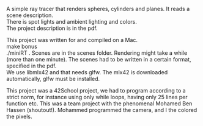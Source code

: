 A simple ray tracer that renders spheres, cylinders and planes. It reads a scene description.  
There is spot lights and ambient lighting and colors.  
The project description is in the pdf.

This project was written for and compiled on a Mac.  
make bonus  
./miniRT <scene>. Scenes are in the scenes folder. Rendering might take a while (more than one minute). The scenes had to be written in a certain format, specified in the pdf.  
We use libmlx42 and that needs glfw. The mlx42 is downloaded automatically, glfw must be installed.

This project was a 42School project, we had to program according to a strict norm, for instance using only while loops, having only 25 lines per function etc.
This was a team project with the phenomenal Mohamed Ben Hassen (shoutout!). Mohammed programmed the camera, and I the colored the pixels.
